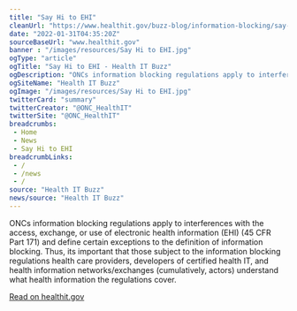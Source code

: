 ```yaml
--- 
title: "Say Hi to EHI"
cleanUrl: "https://www.healthit.gov/buzz-blog/information-blocking/say-hi-to-ehi"
date: "2022-01-31T04:35:20Z"
sourceBaseUrl: "www.healthit.gov"
banner : "/images/resources/Say Hi to EHI.jpg"
ogType: "article"
ogTitle: "Say Hi to EHI - Health IT Buzz"
ogDescription: "ONCs information blocking regulations apply to interferences with the access, exchange, or use of electronic health information (EHI) (45 CFR Part 171) and define certain exceptions to the definition of information blocking. Thus, its important that those subject to the information blocking regulations  health care providers, developers of certified health IT, and health information networks/exchanges (cumulatively, actors)  understand what health information the regulations cover."
ogSiteName: "Health IT Buzz"
ogImage: "/images/resources/Say Hi to EHI.jpg"
twitterCard: "summary"
twitterCreator: "@ONC_HealthIT"
twitterSite: "@ONC_HealthIT"
breadcrumbs:
 - Home
 - News
 - Say Hi to EHI
breadcrumbLinks:
 - / 
 - /news
 - / 
source: "Health IT Buzz"
news/source: "Health IT Buzz"
---
```

ONCs information blocking regulations apply to interferences with the access, exchange, or use of electronic health information (EHI) (45 CFR Part 171) and define certain exceptions to the definition of information blocking. Thus, its important that those subject to the information blocking regulations health care providers, developers of certified health IT, and health information networks/exchanges (cumulatively, actors) understand what health information the regulations cover.  
  
[Read on healthit.gov](https://www.healthit.gov/buzz-blog/information-blocking/say-hi-to-ehi)
